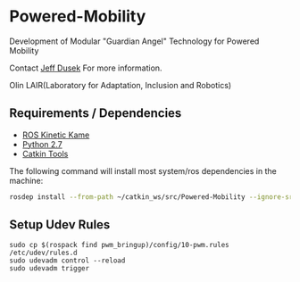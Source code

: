 # Powered-Mobility

Development of Modular "Guardian Angel" Technology for Powered Mobility

Contact [Jeff Dusek](mailto:Jeff.Dusek@olin.edu) For more information.

Olin LAIR(Laboratory for Adaptation, Inclusion and Robotics)

## Requirements / Dependencies

- [ROS Kinetic Kame](http://wiki.ros.org/kinetic)
- [Python 2.7](https://www.python.org/download/releases/2.7/)
- [Catkin Tools](http://catkin-tools.readthedocs.io/en/latest/)

The following command will install most system/ros dependencies in the machine:

```bash
rosdep install --from-path ~/catkin_ws/src/Powered-Mobility --ignore-src
```

## Setup Udev Rules

```
sudo cp $(rospack find pwm_bringup)/config/10-pwm.rules /etc/udev/rules.d
sudo udevadm control --reload
sudo udevadm trigger
```
